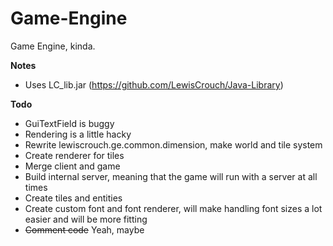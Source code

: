 # Game-Engine
Game Engine, kinda.

**Notes**
 * Uses LC_lib.jar (https://github.com/LewisCrouch/Java-Library)

**Todo**
* GuiTextField is buggy
* Rendering is a little hacky
* Rewrite lewiscrouch.ge.common.dimension, make world and tile system
* Create renderer for tiles
* Merge client and game
* Build internal server, meaning that the game will run with a server at all times
* Create tiles and entities
* Create custom font and font renderer, will make handling font sizes a lot easier and will be more fitting
* ~~Comment code~~ Yeah, maybe
